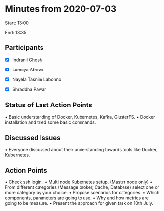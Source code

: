 # Minutes from 2020-07-03

Start: 13:00

End: 13:35


## Participants

* [X] Indranil Ghosh
* [X] Lameya Afroze
* [X] Nayela Tasnim Labonno
* [X] Shraddha Pawar


## Status of Last Action Points

•	Basic understanding of Docker, Kubernetes, Kafka, GlusterFS.
•	Docker installation and tried some basic commands.


## Discussed Issues

•	Everyone discussed about their understanding towards tools like Docker, Kubernetes.


## Action Points

•	Check ssh login .
•	Multi node Kubernetes setup. (Master node only)
•	From different categories (Message broker, Cache, Database) select one or more category by your choice.
•	Propose scenarios for categories.
•	Which components, parameters are going to use.
•	Why and how metrics are going to be measure.
•	Present the approach for given task on 10th July.

